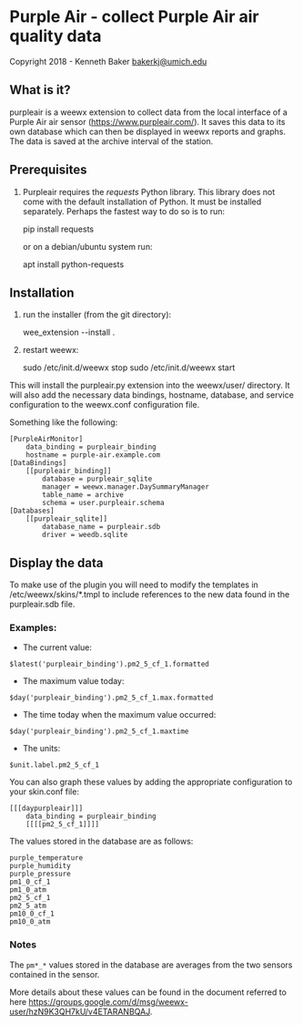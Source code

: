# Purple Air - collect Purple Air air quality data

Copyright 2018 - Kenneth Baker <bakerkj@umich.edu>

## What is it?
purpleair is a weewx extension to collect data from the local
interface of a Purple Air air sensor
(<https://www.purpleair.com/>). It saves this data to its own database
which can then be displayed in weewx reports and graphs.  The data is
saved at the archive interval of the station.

## Prerequisites

1) Purpleair requires the _requests_ Python library. This library does not
   come with the default installation of Python. It must be installed
   separately. Perhaps the fastest way to do so is to run:

    pip install requests

    or on a debian/ubuntu system run:

    apt install python-requests

## Installation

1) run the installer (from the git directory):

    wee_extension --install . 

2) restart weewx:

    sudo /etc/init.d/weewx stop
    sudo /etc/init.d/weewx start

This will install the purpleair.py extension into the weewx/user/
directory.  It will also add the necessary data bindings, hostname,
database, and service configuration to the weewx.conf configuration
file.

Something like the following:

    [PurpleAirMonitor]
        data_binding = purpleair_binding
        hostname = purple-air.example.com
    [DataBindings]
        [[purpleair_binding]]
            database = purpleair_sqlite
            manager = weewx.manager.DaySummaryManager
            table_name = archive
            schema = user.purpleair.schema
    [Databases]
        [[purpleair_sqlite]]
            database_name = purpleair.sdb
            driver = weedb.sqlite

## Display the data

To make use of the plugin you will need to modify the templates in
/etc/weewx/skins/*.tmpl to include references to the new data found in
the purpleair.sdb file.

### Examples:
* The current value:

```$latest('purpleair_binding').pm2_5_cf_1.formatted```
    
* The maximum value today:

```$day('purpleair_binding').pm2_5_cf_1.max.formatted```

* The time today when the maximum value occurred:

```$day('purpleair_binding').pm2_5_cf_1.maxtime```

* The units:

```$unit.label.pm2_5_cf_1```

You can also graph these values by adding the appropriate
configuration to your skin.conf file:

    [[[daypurpleair]]]
        data_binding = purpleair_binding
        [[[[pm2_5_cf_1]]]]

The values stored in the database are as follows:

```
purple_temperature
purple_humidity
purple_pressure
pm1_0_cf_1
pm1_0_atm
pm2_5_cf_1
pm2_5_atm
pm10_0_cf_1
pm10_0_atm
```

### Notes

The `pm*_*` values stored in the database are averages from the two
sensors contained in the sensor.

More details about these values can be found in the document referred
to here <https://groups.google.com/d/msg/weewx-user/hzN9K3QH7kU/v4ETARANBQAJ>.
  
